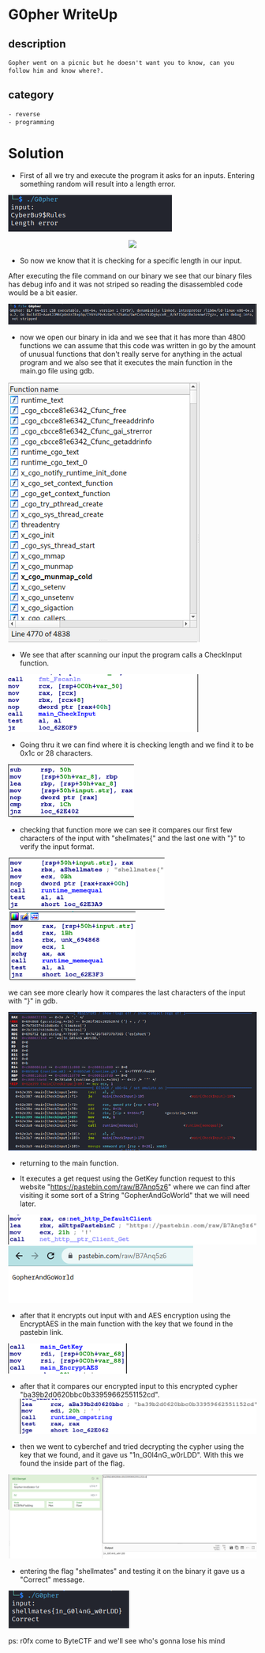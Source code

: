 # G0pher WriteUp

## description
    Gopher went on a picnic but he doesn't want you to know, can you follow him and know where?.

## category
    - reverse    
    - programming   

# Solution
 - First of all we try and execute the program it asks for an inputs. Entering something random will result into a length error.

![](First_execution.png)

<p align="center">
    <img src="https://raw.githubusercontent.com/samdem-ai/writeups/main/G0pher_writeUP/lFirst_execution.png">
</p>

 - So now we know that it is checking for a specific length in our input.

After executing the file command on our binary we see that our binary files has debug info and it was not striped so reading the disassembled code would be a bit easier.

![](file_command.png)

 - now we open our binary in ida and we see that it has more than 4800 functions we can assume that this code was written in go by the amount of unusual functions that don't really serve for anything in the actual program and we also see that it executes the main function in the main.go file using gdb.

![](functions.png)


 - We see that after scanning our input the program calls a CheckInput function.

![](function_checkInput.png)

 - Going thru it we can find where it is checking length and we find it to be 0x1c or 28 characters.

![](length_verification.png)


 - checking that function more we can see it compares our first few characters of the input with "shellmates{"
and the last one with "}" to verify the input format.

![](format_verification_1.png)
![](format_verification_2.png)

we can see more clearly how it compares the last characters of the input with "}" in gdb.

![](format_verification_3.png)

 - returning to the main function.

 - It executes a get request using the GetKey function request to this website "https://pastebin.com/raw/B7Anq5z6" where we can find after visiting it some sort of a String "GopherAndGoWorld" that we will need later.

![](GetRequest.png)
![](pastebin.png)

 - after that it encrypts out input with and AES encryption using the EncryptAES in the main function with the key that we found in the pastebin link.

![](EncryptAES.png)

 - after that it compares our encrypted input to this encrypted cypher "ba39b2d0620bbc0b33959662551152cd".
![](AES_encrypted_flag_comaparaison.png)

 - then we went to cyberchef and tried decrypting the cypher using the key that we found, and it gave us "1n_G0l4nG_w0rLDD". With this we found the inside part of the flag.

![](Decryption.png)

 - entering the flag "shellmates" and testing it on the binary it gave us a "Correct" message.

![](correct.png)
    
   
    
    
     
ps: r0fx come to ByteCTF and we'll see who's gonna lose his mind